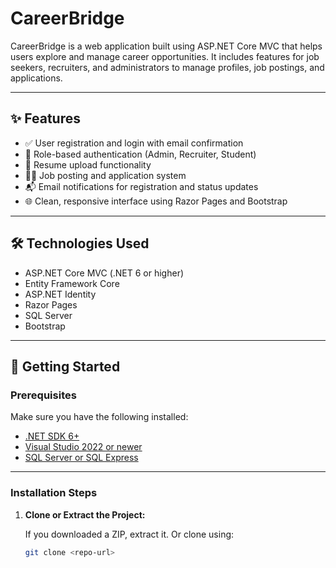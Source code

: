 # CareerBridge

CareerBridge is a web application built using ASP.NET Core MVC that helps users explore and manage career opportunities. It includes features for job seekers, recruiters, and administrators to manage profiles, job postings, and applications.

---

## ✨ Features

- ✅ User registration and login with email confirmation
- 🔐 Role-based authentication (Admin, Recruiter, Student)
- 📄 Resume upload functionality
- 🧑‍💼 Job posting and application system
- 📬 Email notifications for registration and status updates
- 🌐 Clean, responsive interface using Razor Pages and Bootstrap

---

## 🛠 Technologies Used

- ASP.NET Core MVC (.NET 6 or higher)
- Entity Framework Core
- ASP.NET Identity
- Razor Pages
- SQL Server
- Bootstrap

---

## 🚀 Getting Started

### Prerequisites

Make sure you have the following installed:

- [.NET SDK 6+](https://dotnet.microsoft.com/en-us/download)
- [Visual Studio 2022 or newer](https://visualstudio.microsoft.com/)
- [SQL Server or SQL Express](https://www.microsoft.com/en-us/sql-server/sql-server-downloads)

---

### Installation Steps

1. **Clone or Extract the Project:**

   If you downloaded a ZIP, extract it. Or clone using:

   ```bash
   git clone <repo-url>

